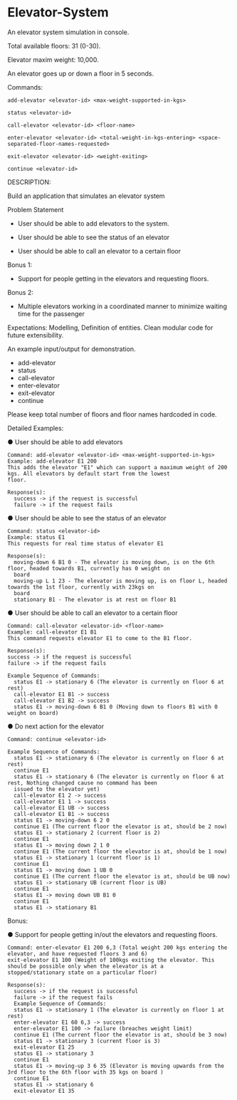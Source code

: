 # Elevator-System
An elevator system simulation in console.

Total available floors: 31 (0-30).

Elevator maxim weight: 10,000.

An elevator goes up or down a floor in 5 seconds.

  Commands:

    add-elevator <elevator-id> <max-weight-supported-in-kgs>

    status <elevator-id>

    call-elevator <elevator-id> <floor-name>

    enter-elevator <elevator-id> <total-weight-in-kgs-entering> <space-separated-floor-names-requested>

    exit-elevator <elevator-id> <weight-exiting>

    continue <elevator-id>

  

DESCRIPTION:

Build an application that simulates an elevator system

Problem Statement

 * User should be able to add elevators to the system.
  
 * User should be able to see the status of an elevator
  
 * User should be able to call an elevator to a certain floor
  

Bonus 1:

 * Support for people getting in the elevators and requesting floors.
  
Bonus 2:

 * Multiple elevators working in a coordinated manner to minimize waiting time for the passenger
  
Expectations:
Modelling, Definition of entities. Clean modular code for future extensibility.

An example input/output for demonstration.

  * add-elevator <elevator-id> <max-weight-supported-in-kgs>
  * status <elevator-id>
  * call-elevator <elevator-id> <floor-name>
  * enter-elevator <elevator-id> <total-weight-in-kgs-entering> <space-separated-floor-names-requested>
  * exit-elevator <elevator-id> <weight-exiting>
  * continue <elevator-id>
  
Please keep total number of floors and floor names hardcoded in code.

Detailed Examples:

  ● User should be able to add elevators
  
    Command: add-elevator <elevator-id> <max-weight-supported-in-kgs>
    Example: add-elevator E1 200
    This adds the elevator "E1" which can support a maximum weight of 200 kgs. All elevators by default start from the lowest
    floor.

    Response(s):
      success -> if the request is successful
      failure -> if the request fails
  
  ● User should be able to see the status of an elevator
  
    Command: status <elevator-id>
    Example: status E1
    This requests for real time status of elevator E1

    Response(s):
      moving-down 6 B1 0 - The elevator is moving down, is on the 6th floor, headed towards B1, currently has 0 weight on
      board
      moving-up L 1 23 - The elevator is moving up, is on floor L, headed towards the 1st floor, currently with 23kgs on
      board
      stationary B1 - The elevator is at rest on floor B1
  
  ● User should be able to call an elevator to a certain floor
  
    Command: call-elevator <elevator-id> <floor-name>
    Example: call-elevator E1 B1
    This command requests elevator E1 to come to the B1 floor.

    Response(s):
    success -> if the request is successful
    failure -> if the request fails

    Example Sequence of Commands:
      status E1 -> stationary 6 (The elevator is currently on floor 6 at rest)
      call-elevator E1 B1 -> success
      call-elevator E1 B2 -> success
      status E1 -> moving-down 6 B1 0 (Moving down to floors B1 with 0 weight on board)
    
  ● Do next action for the elevator
  
    Command: continue <elevator-id>
    
    Example Sequence of Commands:
      status E1 -> stationary 6 (The elevator is currently on floor 6 at rest)
      continue E1
      status E1 -> stationary 6 (The elevator is currently on floor 6 at rest, Nothing changed cause no command has been
      issued to the elevator yet)
      call-elevator E1 2 -> success
      call-elevator E1 1 -> success
      call-elevator E1 UB -> success
      call-elevator E1 B1 -> success
      status E1 -> moving-down 6 2 0
      continue E1 (The current floor the elevator is at, should be 2 now)
      status E1 -> stationary 2 (current floor is 2)
      continue E1
      status E1 -> moving down 2 1 0
      continue E1 (The current floor the elevator is at, should be 1 now)
      status E1 -> stationary 1 (current floor is 1)
      continue E1
      status E1 -> moving down 1 UB 0
      continue E1 (The current floor the elevator is at, should be UB now)
      status E1 -> stationary UB (current floor is UB)
      continue E1
      status E1 -> moving down UB B1 0
      continue E1
      status E1 -> stationary B1
      
Bonus:

  ● Support for people getting in/out the elevators and requesting floors.
  
    Command: enter-elevator E1 200 6,3 (Total weight 200 kgs entering the elevator, and have requested floors 3 and 6)
    exit-elevator E1 100 (Weight of 100kgs exiting the elevator. This should be possible only when the elevator is at a
    stopped/stationary state on a particular floor)
    
    Response(s):
      success -> if the request is successful
      failure -> if the request fails
      Example Sequence of Commands:
      status E1 -> stationary 1 (The elevator is currently on floor 1 at rest)
      enter-elevator E1 60 6,3 -> success
      enter-elevator E1 100 -> failure (breaches weight limit)
      continue E1 (The current floor the elevator is at, should be 3 now)
      status E1 -> stationary 3 (current floor is 3)
      exit-elevator E1 25
      status E1 -> stationary 3
      continue E1
      status E1 -> moving-up 3 6 35 (Elevator is moving upwards from the 3rd floor to the 6th floor with 35 kgs on board )
      continue E1
      status E1 -> stationary 6
      exit-elevator E1 35
